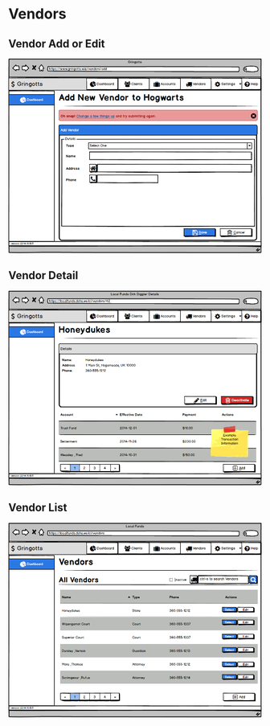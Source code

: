 # Vendors

## Vendor Add or Edit

![Vendor Add or Edit](Vendor-AddOrEdit.png)

## Vendor Detail

![Vendor Detail](Vendor-Detail.png)

## Vendor List

![Vendor List](Vendor-List.png)